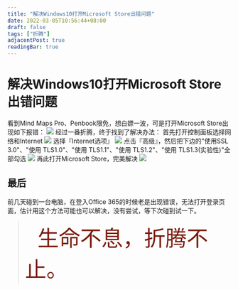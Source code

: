 ```yaml
---
title: "解决Windows10打开Microsoft Store出错问题"
date: 2022-03-05T10:56:44+08:00
draft: false
tags: ["折腾"]
adjacentPost: true
readingBar: true
---
```

# 解决Windows10打开Microsoft Store出错问题
看到Mind Maps Pro、Penbook限免，想白嫖一波，可是打开Microsoft Store出现如下报错：
![](https://cdn.jsdelivr.net/gh/tosspi/img@main//img/1.png)
经过一番折腾，终于找到了解决办法：
首先打开控制面板选择网络和Internet
![](https://cdn.jsdelivr.net/gh/tosspi/img@main//img/2.png)
选择『Internet选项』
![](https://cdn.jsdelivr.net/gh/tosspi/img@main//img/3.png)
点击『高级』，然后把下边的"使用SSL 3.0"、"使用 TLS1.0"、"使用 TLS1.1"、"使用 TLS1.2"、"使用 TLS1.3(实验性)"全部勾选
![](https://cdn.jsdelivr.net/gh/tosspi/img@main//img/4.png)
再此打开Microsoft Store，完美解决
![](https://cdn.jsdelivr.net/gh/tosspi/img@main//img/5.png)

## 最后
前几天碰到一台电脑，在登入Office 365的时候老是出现错误，无法打开登录页面，估计用这个方法可能也可以解决，没有尝试，等下次碰到试一下。


>&emsp;&emsp;<font size=9 color=#7a1b0c>生命不息，折腾不止。</font>